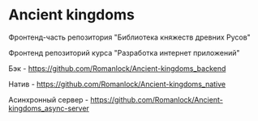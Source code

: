 
# Ancient kingdoms
Фронтенд-часть репозитория "Библиотека княжеств древних Русов"

Фронтенд репозиторий курса "Разработка интернет приложений"

Бэк - https://github.com/Romanlock/Ancient-kingdoms_backend

Натив - https://github.com/Romanlock/Ancient-kingdoms_native

Асинхронный сервер - https://github.com/Romanlock/Ancient-kingdoms_async-server


